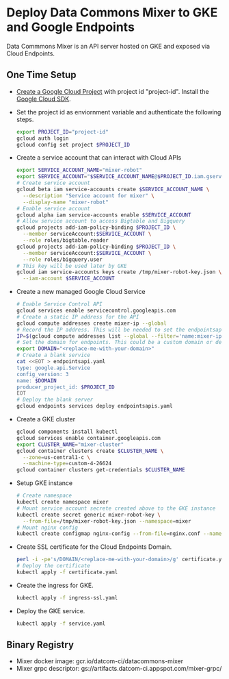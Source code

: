 # Deploy Data Commons Mixer to GKE and Google Endpoints

Data Commmons Mixer is an API server hosted on GKE and exposed via Cloud
Endpoints.

## One Time Setup

-   [Create a Google Cloud Project](https://cloud.google.com/resource-manager/docs/creating-managing-projects)
    with project id "project-id". Install the
    [Google Cloud SDK](https://cloud.google.com/sdk/install).

-   Set the project id as enviornment variable and authenticate the following
    steps.

    ```bash
    export PROJECT_ID="project-id"
    gcloud auth login
    gcloud config set project $PROJECT_ID
    ```

-   Create a service account that can interact with Cloud APIs

    ```bash
    export SERVICE_ACCOUNT_NAME="mixer-robot"
    export SERVICE_ACCOUNT="$SERVICE_ACCOUNT_NAME@$PROJECT_ID.iam.gserviceaccount.com"
    # Create service account
    gcloud beta iam service-accounts create $SERVICE_ACCOUNT_NAME \
      --description "Service account for mixer" \
      --display-name "mixer-robot"
    # Enable service account
    gcloud alpha iam service-accounts enable $SERVICE_ACCOUNT
    # Allow service account to access Bigtable and Bigquery
    gcloud projects add-iam-policy-binding $PROJECT_ID \
      --member serviceAccount:$SERVICE_ACCOUNT \
      --role roles/bigtable.reader
    gcloud projects add-iam-policy-binding $PROJECT_ID \
      --member serviceAccount:$SERVICE_ACCOUNT \
      --role roles/bigquery.user
    # This key will be used later by GKE
    gcloud iam service-accounts keys create /tmp/mixer-robot-key.json \
      --iam-account $SERVICE_ACCOUNT
    ```

-   Create a new managed Google Cloud Service

    ```bash
    # Enable Service Control API
    gcloud services enable servicecontrol.googleapis.com
    # Create a static IP address for the API
    gcloud compute addresses create mixer-ip --global
    # Record the IP address. This will be needed to set the endpointsapi.yaml
    IP=$(gcloud compute addresses list --global --filter='name:mixer-ip' --format='value(ADDRESS)')
    # Set the domain for endpoints. This could be a custom domain or default domain from Endpoints like xxx.endpoints.$PROJECT_ID.cloud.goog
    export DOMAIN="<replace-me-with-your-domain>"
    # Create a blank service
    cat <<EOT > endpointsapi.yaml
    type: google.api.Service
    config_version: 3
    name: $DOMAIN
    producer_project_id: $PROJECT_ID
    EOT
    # Deploy the blank server
    gcloud endpoints services deploy endpointsapis.yaml
    ```

-   Create a GKE cluster

    ```bash
    gcloud components install kubectl
    gcloud services enable container.googleapis.com
    export CLUSTER_NAME="mixer-cluster"
    gcloud container clusters create $CLUSTER_NAME \
      --zone=us-central1-c \
      --machine-type=custom-4-26624
    gcloud container clusters get-credentials $CLUSTER_NAME
    ```

-   Setup GKE instance

    ```bash
    # Create namespace
    kubectl create namespace mixer
    # Mount service account secrete created above to the GKE instance
    kubectl create secret generic mixer-robot-key \
      --from-file=/tmp/mixer-robot-key.json --namespace=mixer
    # Mount nginx config
    kubectl create configmap nginx-config --from-file=nginx.conf --namespace=mixer
    ```

-   Create SSL certificate for the Cloud Endpoints Domain.

    ```bash
    perl -i -pe's/DOMAIN/<replace-me-with-your-domain>/g' certificate.yaml
    # Deploy the certificate
    kubectl apply -f certificate.yaml
    ```

-   Create the ingress for GKE.

    ```bash
    kubectl apply -f ingress-ssl.yaml
    ```

-   Deploy the GKE service.

    ```bash
    kubectl apply -f service.yaml
    ```

## Binary Registry

-   Mixer docker image: gcr.io/datcom-ci/datacommons-mixer
-   Mixer grpc descriptor: gs://artifacts.datcom-ci.appspot.com/mixer-grpc/
